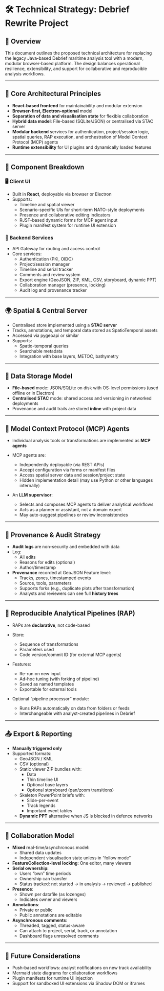 # 🛠 Technical Strategy: Debrief Rewrite Project

## 🔹 Overview

This document outlines the proposed technical architecture for replacing the legacy Java-based Debrief maritime analysis tool with a modern, modular browser-based platform. The design balances operational resilience, extensibility, and support for collaborative and reproducible analysis workflows.

---

## 🔹 Core Architectural Principles

- **React-based frontend** for maintainability and modular extension
- **Browser-first, Electron-optional** model
- **Separation of data and visualisation state** for flexible collaboration
- **Hybrid data model**: File-based (SQLite/JSON) or centralised via STAC server
- **Modular backend** services for authentication, project/session logic, spatial queries, RAP execution, and orchestration of Model Context Protocol (MCP) agents
- **Runtime extensibility** for UI plugins and dynamically loaded features

---

## 🔹 Component Breakdown

### 🖥 Client UI
- Built in **React**, deployable via browser or Electron
- Supports:
  - Timeline and spatial viewer
  - Scenario-specific UIs for short-term NATO-style deployments
  - Presence and collaborative editing indicators
  - RJSF-based dynamic forms for MCP agent input
  - Plugin manifest system for runtime UI extension

### 🧠 Backend Services
- API Gateway for routing and access control
- Core services:
  - Authentication (PKI, OIDC)
  - Project/session manager
  - Timeline and serial tracker
  - Comments and review system
  - Export engine (GeoJSON, ZIP, KML, CSV, storyboard, dynamic PPT)
  - Collaboration manager (presence, locking)
  - Audit log and provenance tracker

---

## 🌍 Spatial & Central Server

- Centralised store implemented using a **STAC server**
- Tracks, annotations, and temporal data stored as SpatioTemporal assets
- Accessed via pygeoapi or similar
- Supports:
  - Spatio-temporal queries
  - Searchable metadata
  - Integration with base layers, METOC, bathymetry

---

## 🔄 Data Storage Model

- **File-based** mode: JSON/SQLite on disk with OS-level permissions (used offline or in Electron)
- **Centralised STAC** mode: shared access and versioning in networked deployments
- Provenance and audit trails are stored **inline** with project data

---

## 🧠 Model Context Protocol (MCP) Agents

- Individual analysis tools or transformations are implemented as **MCP agents**
- MCP agents are:
  - Independently deployable (via REST APIs)
  - Accept configuration via forms or manifest files
  - Access spatial server data and session/project state
  - Hidden implementation detail (may use Python or other languages internally)

- An **LLM supervisor**:
  - Selects and composes MCP agents to deliver analytical workflows
  - Acts as a planner or assistant, not a domain expert
  - May auto-suggest pipelines or review inconsistencies

---

## 🔐 Provenance & Audit Strategy

- **Audit logs** are non-security and embedded with data
- Log:
  - All edits
  - Reasons for edits (optional)
  - Author/timestamp
- **Provenance** recorded at GeoJSON Feature level:
  - Tracks, zones, timestamped events
  - Source, tools, parameters
  - Supports forks (e.g., duplicate plots after transformation)
  - Analysts and reviewers can see full **history trees**

---

## 🔁 Reproducible Analytical Pipelines (RAP)

- RAPs are **declarative**, not code-based
- Store:
  - Sequence of transformations
  - Parameters used
  - Code version/commit ID (for external MCP agents)

- Features:
  - Re-run on new input
  - Ad-hoc tuning (with forking of pipeline)
  - Saved as named templates
  - Exportable for external tools

- Optional “pipeline processor” module:
  - Runs RAPs automatically on data from folders or feeds
  - Interchangeable with analyst-created pipelines in Debrief

---

## 📤 Export & Reporting

- **Manually triggered only**
- Supported formats:
  - GeoJSON / KML
  - CSV (optional)
  - Static viewer ZIP bundles with:
    - Data
    - Thin timeline UI
    - Optional base layers
    - Optional storyboard (pan/zoom transitions)
  - Skeleton PowerPoint briefs with:
    - Slide-per-event
    - Track legends
    - Important event tables
  - **Dynamic PPT** alternative when JS is blocked in defence networks

---

## 🤝 Collaboration Model

- **Mixed** real-time/asynchronous model:
  - Shared data updates
  - Independent visualisation state unless in “follow mode”
- **FeatureCollection-level locking**: One editor, many viewers
- **Serial ownership**:
  - Users “own” time periods
  - Ownership can transfer
  - Status tracked: not started → in analysis → reviewed → published
- **Presence**:
  - Shown per datafile (as lozenges)
  - Indicates owner and viewers
- **Annotations**:
  - Private or public
  - Public annotations are editable
- **Asynchronous comments**:
  - Threaded, tagged, status-aware
  - Can attach to project, serial, track, or annotation
  - Dashboard flags unresolved comments

---

## 🔮 Future Considerations

- Push-based workflows: analyst notifications on new track availability
- Mermaid state diagrams for collaboration workflows
- Plugin manifests for runtime UI injection
- Support for sandboxed UI extensions via Shadow DOM or iframes